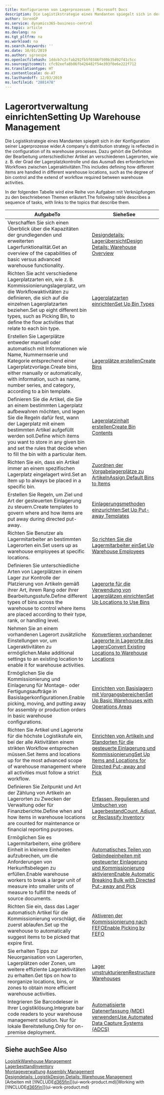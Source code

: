 ```yaml
---
title: Konfigurieren von Lagerprozessen | Microsoft Docs
description: Die Logistikstrategie eines Mandanten spiegelt sich in der Konfiguration seiner Lagerprozesse wider. Dazu gehört die Definition der Bearbeitung unterschiedlicher Artikel an verschiedenen Lagerorten, wie z. B. der Grad der Lagerplatzkontrolle und das Ausmaß des erforderlichen Workflows zwischen Lageraktivitäten.
author: SorenGP
ms.service: dynamics365-business-central
ms.topic: article
ms.devlang: na
ms.tgt_pltfrm: na
ms.workload: na
ms.search.keywords: ''
ms.date: 10/01/2019
ms.author: sgroespe
ms.openlocfilehash: 1ddcb7c2cfab292fb5f0346f509b35d92f41c5cc
ms.sourcegitcommit: cfc92eefa8b06fb426482f54e393f0e6e222f712
ms.translationtype: HT
ms.contentlocale: de-AT
ms.lasthandoff: 12/03/2019
ms.locfileid: "2881478"
---
```

# <a name="setting-up-warehouse-management"></a><span data-ttu-id="2cdc7-104">Lagerortverwaltung einrichten</span><span class="sxs-lookup"><span data-stu-id="2cdc7-104">Setting Up Warehouse Management</span></span>
<span data-ttu-id="2cdc7-105">Die Logistikstrategie eines Mandanten spiegelt sich in der Konfiguration seiner Lagerprozesse wider.</span><span class="sxs-lookup"><span data-stu-id="2cdc7-105">A company's distribution strategy is reflected in the configuration of its warehouse processes.</span></span> <span data-ttu-id="2cdc7-106">Dazu gehört die Definition der Bearbeitung unterschiedlicher Artikel an verschiedenen Lagerorten, wie z. B. der Grad der Lagerplatzkontrolle und das Ausmaß des erforderlichen Workflows zwischen Lageraktivitäten.</span><span class="sxs-lookup"><span data-stu-id="2cdc7-106">This includes defining how different items are handled in different warehouse locations, such as the degree of bin control and the extend of workflow required between warehouse activities.</span></span>  

 <span data-ttu-id="2cdc7-107">In der folgenden Tabelle wird eine Reihe von Aufgaben mit Verknüpfungen zu den beschriebenen Themen erläutert.</span><span class="sxs-lookup"><span data-stu-id="2cdc7-107">The following table describes a sequence of tasks, with links to the topics that describe them.</span></span>   

|<span data-ttu-id="2cdc7-108">**Aufgabe**</span><span class="sxs-lookup"><span data-stu-id="2cdc7-108">**To**</span></span>|<span data-ttu-id="2cdc7-109">**Siehe**</span><span class="sxs-lookup"><span data-stu-id="2cdc7-109">**See**</span></span>|  
|------------|-------------|  
|<span data-ttu-id="2cdc7-110">Verschaffen Sie sich einen Überblick über die Kapazitäten der grundlegenden und erweiterten Lagerfunktionalität.</span><span class="sxs-lookup"><span data-stu-id="2cdc7-110">Get an overview of the capabilities of basic versus advanced warehouse functionality.</span></span>|[<span data-ttu-id="2cdc7-111">Designdetails: Lagerübersicht</span><span class="sxs-lookup"><span data-stu-id="2cdc7-111">Design Details: Warehouse Overview</span></span>](design-details-warehouse-overview.md)|  
|<span data-ttu-id="2cdc7-112">Richten Sie acht verschiedene Lagerplatzarten ein, wie z. B. Kommissionierungslagerplatz, um die Workflowaktivitäten zu definieren, die sich auf die einzelnen Lagerplatzarten beziehen.</span><span class="sxs-lookup"><span data-stu-id="2cdc7-112">Set up eight different bin types, such as Picking Bin, to define the flow activities that relate to each bin type.</span></span>|[<span data-ttu-id="2cdc7-113">Lagerplatzarten einrichten</span><span class="sxs-lookup"><span data-stu-id="2cdc7-113">Set Up Bin Types</span></span>](warehouse-how-to-set-up-bin-types.md)|  
|<span data-ttu-id="2cdc7-114">Erstellen Sie Lagerplätze entweder manuell oder automatisch mit Informationen wie Name, Nummernserie und Kategorie entsprechend einer Lagerplatzvorlage.</span><span class="sxs-lookup"><span data-stu-id="2cdc7-114">Create bins, either manually or automatically, with information, such as name, number series, and category, according to a bin template.</span></span>|[<span data-ttu-id="2cdc7-115">Lagerplätze erstellen</span><span class="sxs-lookup"><span data-stu-id="2cdc7-115">Create Bins</span></span>](warehouse-how-to-create-individual-bins.md)|  
|<span data-ttu-id="2cdc7-116">Definieren Sie die Artikel, die Sie an einem bestimmten Lagerplatz aufbewahren möchten, und legen Sie die Regeln dafür fest, wann der Lagerplatz mit einem bestimmten Artikel aufgefüllt werden soll.</span><span class="sxs-lookup"><span data-stu-id="2cdc7-116">Define which items you want to store in any given bin and set the rules that decide when to fill the bin with a particular item.</span></span>|[<span data-ttu-id="2cdc7-117">Lagerplatzinhalt erstellen</span><span class="sxs-lookup"><span data-stu-id="2cdc7-117">Create Bin Contents</span></span>](warehouse-how-to-set-up-bin-contents.md)|  
|<span data-ttu-id="2cdc7-118">Richten Sie ein, dass ein Artikel immer an einem spezifischen Lagerplatz eingelagert wird.</span><span class="sxs-lookup"><span data-stu-id="2cdc7-118">Set an item up to always be placed in a specific bin.</span></span>|[<span data-ttu-id="2cdc7-119">Zuordnen der Vorgabelagerplätze zu Artikeln</span><span class="sxs-lookup"><span data-stu-id="2cdc7-119">Assign Default Bins to Items</span></span>](warehouse-how-to-assign-default-bins-to-items.md)|
|<span data-ttu-id="2cdc7-120">Erstellen Sie Regeln, um Ziel und Art der gesteuerten Einlagerung zu steuern.</span><span class="sxs-lookup"><span data-stu-id="2cdc7-120">Create templates to govern where and how items are put away during directed put-away.</span></span>|[<span data-ttu-id="2cdc7-121">Einlagerungsmethoden einzurichten:</span><span class="sxs-lookup"><span data-stu-id="2cdc7-121">Set Up Put-away Templates</span></span>](warehouse-how-to-set-up-put-away-templates.md)|
|<span data-ttu-id="2cdc7-122">Richten Sie Benutzer als Lagermitarbeiter an bestimmten Lagerorten ein.</span><span class="sxs-lookup"><span data-stu-id="2cdc7-122">Set users up as warehouse employees at specific locations.</span></span>|[<span data-ttu-id="2cdc7-123">So richten Sie die Lagermitarbeiter ein</span><span class="sxs-lookup"><span data-stu-id="2cdc7-123">Set Up Warehouse Employees</span></span>](warehouse-how-to-set-up-warehouse-employees.md)|
|<span data-ttu-id="2cdc7-124">Definieren Sie unterschiedliche Arten von Lagerplätzen in einem Lager zur Kontrolle der Platzierung von Artikeln gemäß ihrer Art, ihrem Rang oder ihrer Bearbeitungsstufe.</span><span class="sxs-lookup"><span data-stu-id="2cdc7-124">Define different types of bins across the warehouse to control where items are placed according to their type, rank, or handling level.</span></span>|[<span data-ttu-id="2cdc7-125">Lagerorte für die Verwendung von Lagerplätzen einrichten</span><span class="sxs-lookup"><span data-stu-id="2cdc7-125">Set Up Locations to Use Bins</span></span>](warehouse-how-to-set-up-locations-to-use-bins.md)|
|<span data-ttu-id="2cdc7-126">Nehmen Sie an einem vorhandenen Lagerort zusätzliche Einstellungen vor, um Lageraktivitäten zu ermöglichen.</span><span class="sxs-lookup"><span data-stu-id="2cdc7-126">Make additional settings to an existing location to enable it for warehouse activities.</span></span>|[<span data-ttu-id="2cdc7-127">Konvertieren vorhandener Lagerorte in Lagerorte des Lagers</span><span class="sxs-lookup"><span data-stu-id="2cdc7-127">Convert Existing Locations to Warehouse Locations</span></span>](warehouse-how-to-convert-existing-locations-to-warehouse-locations.md)|
|<span data-ttu-id="2cdc7-128">Ermöglichen Sie die Kommissionierung und Einlagerung für Montage- oder Fertigungsaufträge in Basislagerkonfigurationen.</span><span class="sxs-lookup"><span data-stu-id="2cdc7-128">Enable picking, moving, and putting away for assembly or production orders in basic warehouse configurations.</span></span>|[<span data-ttu-id="2cdc7-129">Einrichten von Basislagern mit Vorgangsbereichen</span><span class="sxs-lookup"><span data-stu-id="2cdc7-129">Set Up Basic Warehouses with Operations Areas</span></span>](warehouse-how-to-set-up-basic-warehouses-with-operations-areas.md)|  
|<span data-ttu-id="2cdc7-130">Richten Sie Artikel und Lagerorte für die höchste Logistikstufe ein, bei der alle Aktivitäten einem strikten Workflow entsprechen müssen.</span><span class="sxs-lookup"><span data-stu-id="2cdc7-130">Set items and locations up for the most advanced scope of warehouse management where all activities must follow a strict workflow.</span></span>|[<span data-ttu-id="2cdc7-131">Einrichten von Artikeln und Standorten für die gesteuerte Einlagerung und Kommissionierung</span><span class="sxs-lookup"><span data-stu-id="2cdc7-131">Set Up Items and Locations for Directed Put-away and Pick</span></span>](warehouse-how-to-set-up-items-for-directed-put-away-and-pick.md)|  
|<span data-ttu-id="2cdc7-132">Definieren Sie Zeitpunkt und Art der Zählung von Artikeln an Lagerorten zu Zwecken der Verwaltung oder für Finanzberichte.</span><span class="sxs-lookup"><span data-stu-id="2cdc7-132">Define when and how items in warehouse locations are counted for maintenance or financial reporting purposes.</span></span>|[<span data-ttu-id="2cdc7-133">Erfassen, Regulieren und Umbuchen von Lagerbestand</span><span class="sxs-lookup"><span data-stu-id="2cdc7-133">Count, Adjust, or Reclassify Inventory</span></span>](inventory-how-count-adjust-reclassify.md)|
|<span data-ttu-id="2cdc7-134">Ermöglichen Sie es Lagermitarbeitern, eine größere Einheit in kleinere Einheiten aufzubrechen, um die Anforderungen von Herkunftsbelegen zu erfüllen.</span><span class="sxs-lookup"><span data-stu-id="2cdc7-134">Enable warehouse workers to break a larger unit of measure into smaller units of measure to fulfill the needs of source documents.</span></span>|[<span data-ttu-id="2cdc7-135">Automatisches Teilen von Gebindeeinheiten mit gesteuerter Einlagerung und Kommissionierung aktivieren</span><span class="sxs-lookup"><span data-stu-id="2cdc7-135">Enable Automatic Breaking Bulk with Directed Put-away and Pick</span></span>](warehouse-enable-automatic-breaking-bulk-with-directed-put-away-and-pick.md)|  
|<span data-ttu-id="2cdc7-136">Richten Sie ein, dass das Lager automatisch Artikel für die Kommissionierung vorschlägt, die zuerst ablaufen.</span><span class="sxs-lookup"><span data-stu-id="2cdc7-136">Set up the warehouse to automatically suggest items to be picked that expire first.</span></span>|[<span data-ttu-id="2cdc7-137">Aktiveren der Kommissionierung nach FEFO</span><span class="sxs-lookup"><span data-stu-id="2cdc7-137">Enable Picking by FEFO</span></span>](warehouse-picking-by-fefo.md)|
|<span data-ttu-id="2cdc7-138">Sie erhalten Tipps zur Neuorganisation von Lagerorten, Lagerplätzen oder Zonen, um weitere effiziente Lageraktivitäten zu erhalten.</span><span class="sxs-lookup"><span data-stu-id="2cdc7-138">Get tips on how to reorganize locations, bins, or zones to obtain more efficient warehouse activities.</span></span>|[<span data-ttu-id="2cdc7-139">Lager umstrukturieren</span><span class="sxs-lookup"><span data-stu-id="2cdc7-139">Restructure Warehouses</span></span>](warehouse-how-to-restructure-warehouses.md)|
|<span data-ttu-id="2cdc7-140">Integrieren Sie Barcodeleser in Ihrer Logistiklösung.</span><span class="sxs-lookup"><span data-stu-id="2cdc7-140">Integrate bar code readers to your warehouse management solution.</span></span> <span data-ttu-id="2cdc7-141">Nur für lokale Bereitstellung.</span><span class="sxs-lookup"><span data-stu-id="2cdc7-141">Only for on-premise deployment.</span></span>|[<span data-ttu-id="2cdc7-142">Automatisierte Datenerfassung (MDE) verwenden</span><span class="sxs-lookup"><span data-stu-id="2cdc7-142">Use Automated Data Capture Systems (ADCS)</span></span>](warehouse-use-automated-data-capture-systems-adcs.md)|

## <a name="see-also"></a><span data-ttu-id="2cdc7-143">Siehe auch</span><span class="sxs-lookup"><span data-stu-id="2cdc7-143">See Also</span></span>  
[<span data-ttu-id="2cdc7-144">Logistik</span><span class="sxs-lookup"><span data-stu-id="2cdc7-144">Warehouse Management</span></span>](warehouse-manage-warehouse.md)  
[<span data-ttu-id="2cdc7-145">Lagerbesttand</span><span class="sxs-lookup"><span data-stu-id="2cdc7-145">Inventory</span></span>](inventory-manage-inventory.md)  
<span data-ttu-id="2cdc7-146">[Montageverwaltung](assembly-assemble-items.md)  </span><span class="sxs-lookup"><span data-stu-id="2cdc7-146">[Assembly Management](assembly-assemble-items.md)  </span></span>  
[<span data-ttu-id="2cdc7-147">Designdetails: Logistik</span><span class="sxs-lookup"><span data-stu-id="2cdc7-147">Design Details: Warehouse Management</span></span>](design-details-warehouse-management.md)  
<span data-ttu-id="2cdc7-148">[Arbeiten mit [!INCLUDE[d365fin](includes/d365fin_md.md)]](ui-work-product.md)</span><span class="sxs-lookup"><span data-stu-id="2cdc7-148">[Working with [!INCLUDE[d365fin](includes/d365fin_md.md)]](ui-work-product.md)</span></span>
